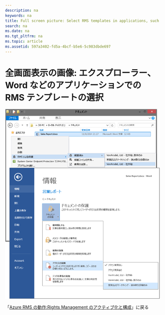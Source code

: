 ```yaml
---
description: na
keywords: na
title: Full screen picture: Select RMS templates in applications, such as File Explorer and Word
search: na
ms.date: na
ms.tgt_pltfrm: na
ms.topic: article
ms.assetid: 597a3402-fd5a-4bcf-b5e6-5c983dbde697
---
```

# 全画面表示の画像: エクスプローラー、Word などのアプリケーションでの RMS テンプレートの選択
![](../Image/AzRMS_TemplatesPortal_ExplorerWord.png)

「[Azure RMS の動作:Rights Management のアクティブ化と構成](http://technet.microsoft.com/library/jj585026.aspx)」に戻る

